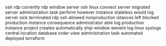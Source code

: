 ssh rdp currently rdp window server ssh linux connect server migrated server administration task perform however instance stateless would log server sick terminated rdp ssh allowed nonproduction istances left blocked production instance consequence administrator able log production instance project creates automatically ship window wevent log linux syslogs central location database order view administration task automated deployed terraform